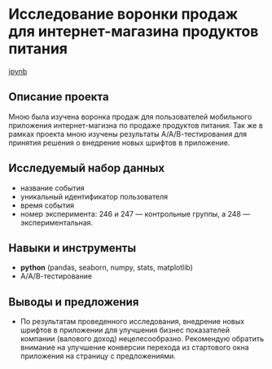 # Исследование воронки продаж для интернет-магазина продуктов питания

[ipynb](https://github.com/mrasnyuk/Practicum-Data-Analist-Portfolio/blob/main/2.%20aab_foodstuff/aab_foodstuff.ipynb)


## Описание проекта

Мною была изучена воронка продаж для пользователей мобильного приложения интернет-магизна по продаже продуктов питания. Так же в рамках проекта мною изучены результаты А/А/В-тестирования для принятия решения о внедрение новых шрифтов в приложение.


## Исследуемый набор данных

- название события
- уникальный идентификатор пользователя
- время события
- номер эксперимента: 246 и 247 — контрольные группы, а 248 — экспериментальная.

  
## Навыки и инструменты

- **python** (pandas, seaborn, numpy, stats, matplotlib)
- А/А/В-тестирование


## Выводы и предложения

- По результатам проведенного исследования, внедрение новых шрифтов в приложении для улучшения бизнес показателей компании (валового доход) нецелесообразно. Рекомендую обратить внимание на улучшение конверсии перехода из стартового окна приложения на страницу с предложениями.
